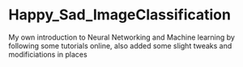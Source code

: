 # Happy_Sad_ImageClassification

My own introduction to Neural Networking and Machine learning by following some tutorials online, also added some slight tweaks and modificiations in places
